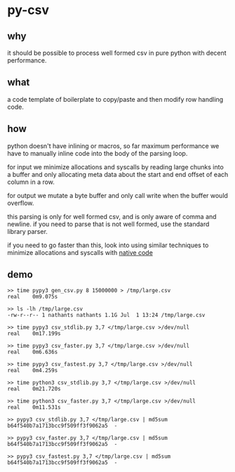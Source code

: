 # py-csv

## why

it should be possible to process well formed csv in pure python with decent performance.

## what

a code template of boilerplate to copy/paste and then modify row handling code.

## how

python doesn't have inlining or macros, so far maximum performance we have to manually inline code into the body of the parsing loop.

for input we minimize allocations and syscalls by reading large chunks into a buffer and only allocating meta data about the start and end offset of each column in a row.

for output we mutate a byte buffer and only call write when the buffer would overflow.

this parsing is only for well formed csv, and is only aware of comma and newline. if you need to parse that is not well formed, use the standard library parser.

if you need to go faster than this, look into using similar techniques to minimize allocations and syscalls with [native code](https://github.com/nathants/bsv/tree/master/experiments/cut)

## demo

```
>> time pypy3 gen_csv.py 8 15000000 > /tmp/large.csv
real    0m9.075s
```

```
>> ls -lh /tmp/large.csv
-rw-r--r-- 1 nathants nathants 1.1G Jul  1 13:24 /tmp/large.csv
```

```
>> time pypy3 csv_stdlib.py 3,7 </tmp/large.csv >/dev/null
real    0m17.199s
```

```
>> time pypy3 csv_faster.py 3,7 </tmp/large.csv >/dev/null
real    0m6.636s
```

```
>> time pypy3 csv_fastest.py 3,7 </tmp/large.csv >/dev/null
real    0m4.259s
```

```
>> time python3 csv_stdlib.py 3,7 </tmp/large.csv >/dev/null
real    0m21.720s
```

```
>> time python3 csv_faster.py 3,7 </tmp/large.csv >/dev/null
real    0m11.531s
```

```
>> pypy3 csv_stdlib.py 3,7 </tmp/large.csv | md5sum
b64f540b7a1713bcc9f509ff3f9062a5  -

>> pypy3 csv_faster.py 3,7 </tmp/large.csv | md5sum
b64f540b7a1713bcc9f509ff3f9062a5  -

>> pypy3 csv_fastest.py 3,7 </tmp/large.csv | md5sum
b64f540b7a1713bcc9f509ff3f9062a5  -
```
